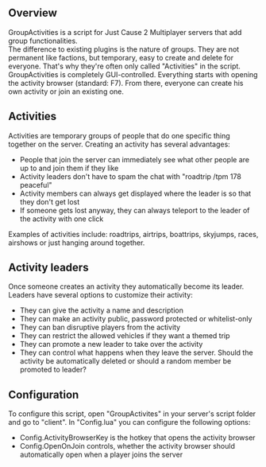 ## Overview ##
GroupActivities is a script for Just Cause 2 Multiplayer servers that add group functionalities.  
The difference to existing plugins is the nature of groups. They are not permanent like factions, but temporary, easy to create and delete for everyone. That's why they're often only called "Activities" in the script.  
GroupActivities is completely GUI-controlled. Everything starts with opening the activity browser (standard: F7). From there, everyone can create his own activity or join an existing one.

## Activities ##
Activities are temporary groups of people that do one specific thing together on the server. Creating an activity has several advantages:  
* People that join the server can immediately see what other people are up to and join them if they like
* Activity leaders don't have to spam the chat with "roadtrip /tpm 178 peaceful"
* Activity members can always get displayed where the leader is so that they don't get lost
* If someone gets lost anyway, they can always teleport to the leader of the activity with one click

Examples of activities include: roadtrips, airtrips, boattrips, skyjumps, races, airshows or just hanging around together.

## Activity leaders ##
Once someone creates an activity they automatically become its leader. Leaders have several options to customize their activity:
* They can give the activity a name and description
* They can make an activity public, password protected or whitelist-only
* They can ban disruptive players from the activity
* They can restrict the allowed vehicles if they want a themed trip
* They can promote a new leader to take over the activity
* They can control what happens when they leave the server. Should the activity be automatically deleted or should a random member be promoted to leader?

## Configuration ##
To configure this script, open "GroupActivites" in your server's script folder and go to "client". In "Config.lua" you can configure the following options:
* Config.ActivityBrowserKey is the hotkey that opens the activity browser
* Config.OpenOnJoin controls, whether the activity browser should automatically open when a player joins the server